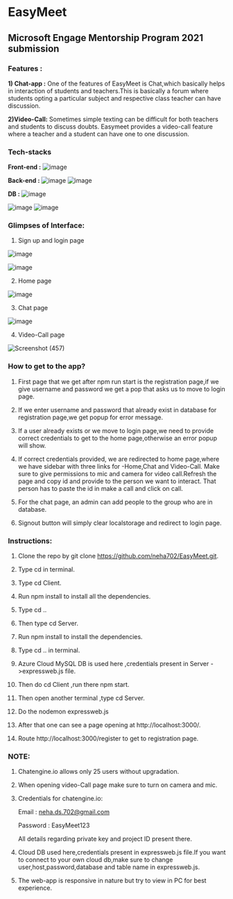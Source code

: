 # EasyMeet

## Microsoft Engage Mentorship Program 2021 submission


### Features : 

**1) Chat-app :** One of the features of EasyMeet is Chat,which basically helps in interaction of students and teachers.This is basically a forum where students opting a particular subject and respective class teacher can have discussion.

**2)Video-Call:** Sometimes simple texting can be difficult for both teachers and students to discuss doubts. Easymeet provides a video-call feature where a teacher and a student can have one to one discussion.

### Tech-stacks


**Front-end :**     ![image](https://img.shields.io/badge/React-20232A?style=for-the-badge&logo=react&logoColor=61DAFB)

**Back-end :**        ![image](https://img.shields.io/badge/Node.js-339933?style=for-the-badge&logo=nodedotjs&logoColor=white) ![image](https://img.shields.io/badge/Express.js-000000?style=for-the-badge&logo=express&logoColor=white)

**DB :**     ![image](https://img.shields.io/badge/MySQL-005C84?style=for-the-badge&logo=mysql&logoColor=white)


![image](https://img.shields.io/badge/Socket.io-010101?&style=for-the-badge&logo=Socket.io&logoColor=white)      ![image](https://img.shields.io/badge/Bootstrap-563D7C?style=for-the-badge&logo=bootstrap&logoColor=white)

### Glimpses of Interface:

1) Sign up and login page

![image](https://user-images.githubusercontent.com/51429924/143766447-225699ef-6649-43a3-a1d6-66c36890619b.png)


![image](https://user-images.githubusercontent.com/51429924/143766452-61dda923-ee72-476e-9f73-431dfcdbec42.png)

2) Home page

![image](https://user-images.githubusercontent.com/51429924/143766490-830a0ef9-d5e0-454e-90ed-cdecf54dc544.png)

3) Chat page

![image](https://user-images.githubusercontent.com/51429924/143766545-2e7f314b-e76d-4fa1-84df-b34e3635f981.png)

4) Video-Call page

![Screenshot (457)](https://user-images.githubusercontent.com/51429924/143766590-bb41e0cd-5b7e-4654-bb77-ca34d164d629.png)

### How to get to the app?

1) First page that we get after npm run start is the registration page,if we give username and password we get a pop that asks us to move to login page.

2) If we enter username and password that already exist in database for registration page,we get popup for error message.

3) If a user already exists or we move to login page,we need to provide correct credentials to get to the home page,otherwise an error popup will show.

4) If correct credentials provided, we are redirected to home page,where we have sidebar with three links for -Home,Chat and Video-Call. Make sure to give permissions to mic and camera for video call.Refresh the page and copy id and provide to the person we want to interact. That person has to paste the id in make a call and click on call.

5) For the chat page, an admin can add people to the group who are in database.

6) Signout button will simply clear localstorage and redirect to login page.

### Instructions:

1) Clone the repo by git clone https://github.com/neha702/EasyMeet.git.

2) Type cd <name to which repo is cloned> in terminal.

3) Type cd Client.

4) Run npm install to install all the dependencies.

5) Type cd ..

6) Then type cd Server.

7) Run npm install to install the dependencies.

8) Type cd .. in terminal.

9) Azure Cloud MySQL DB is used here ,credentials present in Server ->expressweb.js file.

10) Then do cd Client ,run there npm  start.

11) Then open another terminal ,type cd Server.

12)  Do the nodemon expressweb.js

13) After that one can see a page opening at http://localhost:3000/.

14) Route http://localhost:3000/register to get to registration page.



### NOTE:

1) Chatengine.io allows only 25 users without upgradation.

2) When opening video-Call page make sure to turn on camera and mic.

3) Credentials for chatengine.io:
   
   Email : neha.ds.702@gmail.com
   
   Password : EasyMeet123
   
   All details regarding private key and project ID present there.
   
 4) Cloud DB used here,credentials present in expressweb.js file.If you want to connect to your own cloud db,make sure to change user,host,password,database and table name in expressweb.js.
 
 5) The web-app is responsive in nature but try to view in PC for best experience.
